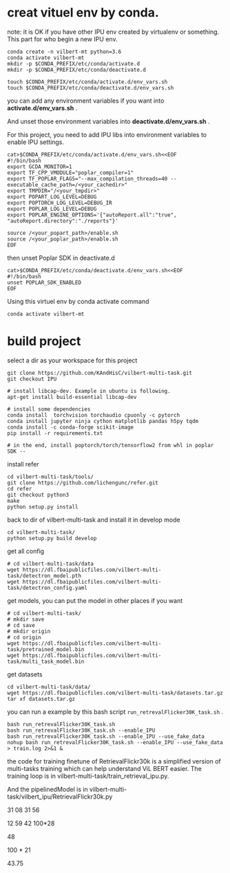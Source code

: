 # creat vituel env by conda. 

note: it is OK if you have other IPU env created by virtualenv or something. This part for who begin a new IPU env.

```
conda create -n vilbert-mt python=3.6
conda activate vilbert-mt
mkdir -p $CONDA_PREFIX/etc/conda/activate.d
mkdir -p $CONDA_PREFIX/etc/conda/deactivate.d

touch $CONDA_PREFIX/etc/conda/activate.d/env_vars.sh
touch $CONDA_PREFIX/etc/conda/deactivate.d/env_vars.sh
```

you can add any environment variables if you want into **activate.d/env_vars.sh** .

And unset those environment variables into **deactivate.d/env_vars.sh** .

For this project, you need to add IPU libs into environment variables to enable IPU settings.

```
cat>$CONDA_PREFIX/etc/conda/activate.d/env_vars.sh<<EOF
#!/bin/bash
export GCDA_MONITOR=1
export TF_CPP_VMODULE="poplar_compiler=1"
export TF_POPLAR_FLAGS="--max_compilation_threads=40 --executable_cache_path=/<your_cachedir>"
export TMPDIR="/<your_tmpdir>"
export POPART_LOG_LEVEL=DEBUG
export POPTORCH_LOG_LEVEL=DEBUG_IR
export POPLAR_LOG_LEVEL=DEBUG
export POPLAR_ENGINE_OPTIONS='{"autoReport.all":"true", "autoReport.directory":"./reports"}'

source /<your_popart_path>/enable.sh
source /<your_poplar_path>/enable.sh
EOF
```
then unset Poplar SDK in deactivate.d
```
cat>$CONDA_PREFIX/etc/conda/deactivate.d/env_vars.sh<<EOF
#!/bin/bash
unset POPLAR_SDK_ENABLED
EOF
```

Using this virtuel env by conda activate command

``` 
conda activate vilbert-mt 
```
# build project

select a dir as your workspace for this project
```
git clone https://github.com/KAndHisC/vilbert-multi-task.git
git checkout IPU

# install libcap-dev. Example in ubuntu is following.
apt-get install build-essential libcap-dev

# install some dependencies
conda install  torchvision torchaudio cpuonly -c pytorch
conda install jupyter ninja cython matplotlib pandas h5py tqdm
conda install -c conda-forge scikit-image
pip install -r requirements.txt

# in the end, install poptorch/torch/tensorflow2 from whl in poplar SDK --
```
install refer
```
cd vilbert-multi-task/tools/
git clone https://github.com/lichengunc/refer.git
cd refer
git checkout python3
make
python setup.py install
```

back to dir of vilbert-multi-task and install it in develop mode

```
cd vilbert-multi-task/
python setup.py build develop
```
get all config
```
# cd vilbert-multi-task/data
wget https://dl.fbaipublicfiles.com/vilbert-multi-task/detectron_model.pth
wget https://dl.fbaipublicfiles.com/vilbert-multi-task/detectron_config.yaml
```
get models, you can put the model in other places if you want
```
# cd vilbert-multi-task/
# mkdir save
# cd save 
# mkdir origin
# cd origin
wget https://dl.fbaipublicfiles.com/vilbert-multi-task/pretrained_model.bin
wget https://dl.fbaipublicfiles.com/vilbert-multi-task/multi_task_model.bin
```
get datasets 
```
cd vilbert-multi-task/data/
wget https://dl.fbaipublicfiles.com/vilbert-multi-task/datasets.tar.gz 
tar xf datasets.tar.gz
```
<!-- you can run a fintune task by following command
```
python train_tasks_ipu.py --bert_model bert-base-uncased --from_pretrained /localdata/takiw/vilbert/save/origin/pretrained_model.bin --output_dir /localdata/takiw/vilbert/save --config_file config/bert_base_6layer_6conect.json --tasks 8 --lr_scheduler 'warmup_linear' --train_iter_gap 4 --task_specific_tokens --save_name flickr30k_finetune_copy 
``` -->

you can run a example by this bash script `run_retrevalFlicker30K_task.sh` .

```
bash run_retrevalFlicker30K_task.sh
bash run_retrevalFlicker30K_task.sh --enable_IPU
bash run_retrevalFlicker30K_task.sh --enable_IPU --use_fake_data
nohup bash run_retrevalFlicker30K_task.sh --enable_IPU --use_fake_data > train.log 2>&1 &
```
the code for training finetune of RetrievalFlickr30k is a simplified version of multi-tasks training which can help understand ViL BERT easier. The training loop is in vilbert-multi-task/train_retrieval_ipu.py.

And the pipelinedModel is in vilbert-multi-task/vilbert_ipu/RetrievalFlickr30k.py


31 08
31 56

12
59
42
100*28

48

100 * 21

43.75
